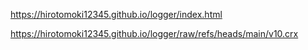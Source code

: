 https://hirotomoki12345.github.io/logger/index.html

https://hirotomoki12345.github.io/logger/raw/refs/heads/main/v10.crx

